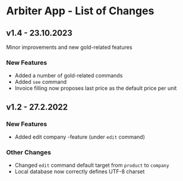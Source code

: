 # Arbiter App - List of Changes

## v1.4 - 23.10.2023
Minor improvements and new gold-related features
### New Features
- Added a number of gold-related commands
- Added `see` command
- Invoice filling now proposes last price as the default price per unit

## v1.2 - 27.2.2022
### New Features
- Added edit company -feature (under `edit` command)
### Other Changes
- Changed `edit` command default target from `product` to `company`
- Local database now correctly defines UTF-8 charset